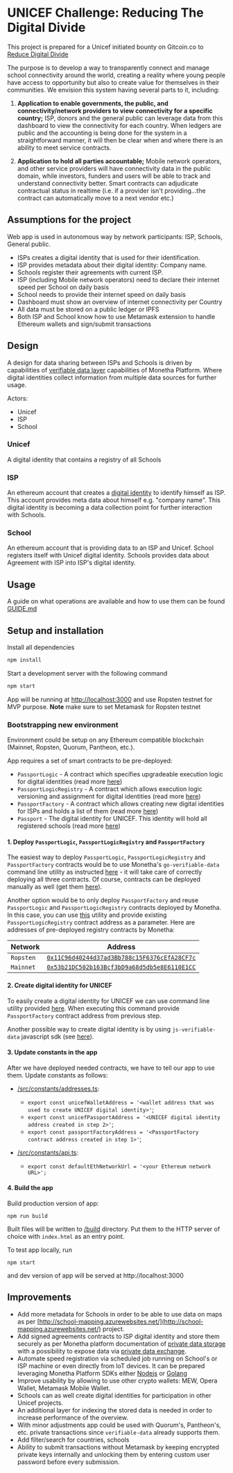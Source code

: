 # UNICEF Challenge: Reducing The Digital Divide

This project is prepared for a Unicef initiated bounty on Gitcoin.co to [Reduce Digital Divide](https://gitcoin.co/issue/gitcoinco/skunkworks/127/3308)

The purpose is to develop a way to transparently connect and manage school connectivity around the world, creating a reality where young people have access to opportunity but also to create value for themselves in their communities. We envision this system having several parts to it, including:

1. **Application to enable governments, the public, and connectivity/network providers to view connectivity for a specific country;** ISP, donors and the general public can leverage data from this dashboard to view the connectivity for each country. When ledgers are public and the accounting is being done for the system in a straightforward manner, it will then be clear when and where there is an ability to meet service contracts.

2. **Application to hold all parties accountable;** Mobile network operators, and other service providers will have connectivity data in the public domain, while investors, funders and users will be able to track and understand connectivity better. Smart contracts can adjudicate contractual status in realtime (i.e. if a provider isn't providing…the contract can automatically move to a next vendor etc.)

## Assumptions for the project

Web app is used in autonomous way by network participants: ISP, Schools, General public.

- ISPs creates a digital identity that is used for their identification.
- ISP provides metadata about their digital identity: Company name.
- Schools register their agreements with current ISP.
- ISP (including Mobile network operators) need to declare their internet speed per School on daily basis
- School needs to provide their internet speed on daily basis
- Dashboard must show an overview of internet connectivity per Country
- All data must be stored on a public ledger or IPFS
- Both ISP and School know how to use Metamask extension to handle Ethereum wallets and sign/submit transactions

## Design

A design for data sharing between ISPs and Schools is driven by capabilities of [verifiable data layer](https://github.com/monetha/reputation-layer) capabilities of Monetha Platform. Where digital identities collect information from multiple data sources for further usage.

Actors:

- Unicef
- ISP
- School

### Unicef

A digital identity that contains a registry of all Schools

### ISP

An ethereum account that creates a [digital identity](https://github.com/monetha/reputation-contracts#passport) to identify himself as ISP. This account provides meta data about himself e.g. "company name". This digital identity is becoming a data collection point for further interaction with Schools.

### School

An ethereum account that is providing data to an ISP and Unicef. School registers itself with Unicef digital identity. Schools provides data about Agreement with ISP into ISP's digital identity.

## Usage

A guide on what operations are available and how to use them can be found [GUIDE.md](GUIDE.md)

## Setup and installation

Install all dependencies

```sh
npm install
```

Start a development server with the following command

```sh
npm start
```

App will be running at [http://localhost:3000](http://localhost:3000) and use Ropsten testnet for MVP purpose. **Note** make sure to set Metamask for Ropsten testnet

### Bootstrapping new environment

Environment could be setup on any Ethereum compatible blockchain (Mainnet, Ropsten, Quorum, Pantheon, etc.).

App requires a set of smart contracts to be pre-deployed:
- `PassportLogic` - A contract which specifies upgradeable execution logic for digital identities (read more [here](https://github.com/monetha/reputation-contracts#passport-logic))
- `PassportLogicRegistry` - A contract which allows execution logic versioning and assignment for digital identities (read more [here](https://github.com/monetha/reputation-contracts#facts-provider-registry))
- `PassportFactory` - A contract which allows creating new digital identities for ISPs and holds a list of them (read more [here](https://github.com/monetha/reputation-contracts#passport-factory))
- `Passport` - The digital identity for UNICEF. This identity will hold all registered schools (read more [here](https://github.com/monetha/reputation-contracts#passport))

#### 1. Deploy `PassportLogic`, `PassportLogicRegistry` and `PassportFactory`

The easiest way to deploy `PassportLogic`, `PassportLogicRegistry` and `PassportFactory` contracts would be to use Monetha's `go-verifiable-data` command line utility as instructed [here](https://github.com/monetha/go-verifiable-data/tree/master/cmd/deploy-bootstrap) - it will take care of correctly deploying all three contracts. Of course, contracts can be deployed manually as well (get them [here](https://github.com/monetha/reputation-contracts)).

Another option would be to only deploy `PassportFactory` and reuse `PassportLogic` and `PassportLogicRegistry` contracts deployed by Monetha. In this case, you can use [this](https://github.com/monetha/go-verifiable-data/tree/master/cmd/deploy-passport-factory) utility and provide existing `PassportLogicRegistry` contract address as a parameter. Here are addresses of pre-deployed registry contracts by Monetha:

| Network      | Address                                      |
|---------------|----------------------------------------------|
| `Ropsten`  | [`0x11C96d40244d37ad3Bb788c15F6376cEfA28CF7c`](https://ropsten.etherscan.io/address/0x11C96d40244d37ad3Bb788c15F6376cEfA28CF7c) |
| `Mainnet`  | [`0x53b21DC502b163Bcf3bD9a68d5db5e8E6110E1CC`](https://etherscan.io/address/0x53b21DC502b163Bcf3bD9a68d5db5e8E6110E1CC) |

#### 2. Create digital identity for UNICEF

To easily create a digital identity for UNICEF we can use command line utility provided [here](https://github.com/monetha/go-verifiable-data/tree/master/cmd/deploy-passport). When executing this command provide `PassportFactory` contract address from previous step.

Another possible way to create digital identity is by using `js-verifiable-data` javascript sdk (see [here](https://github.com/monetha/js-verifiable-data#deploying-digital-identity)).

#### 3. Update constants in the app

After we have deployed needed contracts, we have to tell our app to use them. Update constants as follows:

- [/src/constants/addresses.ts](/src/constants/addresses.ts):
  - `export const unicefWalletAddress = '<wallet address that was used to create UNICEF digital identity>'`;
  - `export const unicefPassportAddress = '<UNICEF digital identity address created in step 2>'`;
  - `export const passportFactoryAddress = '<PassportFactory contract address created in step 1>'`;

- [/src/constants/api.ts](/src/constants/api.ts):
  - `export const defaultEthNetworkUrl = '<your Ethereum network URL>';`

#### 4. Build the app

Build production version of app:

```
npm run build
```

Built files will be written to [/build](/build) directory. Put them to the HTTP server of choice with `index.html` as an entry point.

To test app locally, run

```
npm start
```

and dev version of app will be served at http://localhost:3000

## Improvements

- Add more metadata for Schools in order to be able to use data on maps as per [http://school-mapping.azurewebsites.net/](http://school-mapping.azurewebsites.net/) project.
- Add signed agreements contracts to ISP digital identity and store them securely as per Monetha platform documentation of [private data storage](https://github.com/monetha/js-verifiable-data#Private-data) with a possibility to expose data via [private data exchange](https://github.com/monetha/js-verifiable-data#Private-data-exchange).
- Automate speed registration via scheduled job running on School's or ISP machine or even directly from IoT devices. It can be prepared leveraging Monetha Platform SDKs either [Nodejs](github.com/monetha/js-verifiable-data) or [Golang](https://github.com/monetha/go-verifiable-data)
- Improve usability by allowing to use other crypto wallets: MEW, Opera Wallet, Metamask Mobile Wallet.
- Schools can as well create digital identities for participation in other Unicef projects.
- An additional layer for indexing the stored data is needed in order to increase performance of the overview.
- With minor adjustments app could be used with Quorum's, Pantheon's, etc. private transactions since `verifiable-data` already supports them.
- Add filter/search for countries, schools
- Ability to submit transactions without Metamask by keeping encrypted private keys internally and unlocking them by entering custom user password before every submission.
